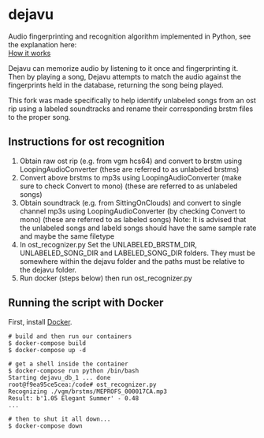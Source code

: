 dejavu
==========

Audio fingerprinting and recognition algorithm implemented in Python, see the explanation here:  
[How it works](http://willdrevo.com/fingerprinting-and-audio-recognition-with-python/)

Dejavu can memorize audio by listening to it once and fingerprinting it. Then by playing a song, Dejavu attempts to match the audio against the fingerprints held in the database, returning the song being played. 

This fork was made specifically to help identify unlabeled songs from an ost rip using a labeled soundtracks and rename their corresponding brstm files to the proper song.

## Instructions for ost recognition
1. Obtain raw ost rip (e.g. from vgm hcs64) and convert to brstm using LoopingAudioConverter (these are referred to as unlabeled brstms)
2. Convert above brstms to mp3s using LoopingAudioConverter (make sure to check Convert to mono) (these are referred to as unlabeled songs)
3. Obtain soundtrack (e.g. from SittingOnClouds) and convert to single channel mp3s using LoopingAudioConverter (by checking Convert to mono) (these are referred to as labeled songs)
Note: It is advised that the unlabeled songs and labeld songs should have the same sample rate and maybe the same filetype
4. In ost_recognizer.py Set the UNLABELED_BRSTM_DIR, UNLABELED_SONG_DIR and LABELED_SONG_DIR folders. They must be somewhere within the dejavu folder and the paths must be relative to the dejavu folder.
5. Run docker (steps below) then run ost_recognizer.py

## Running the script with Docker

First, install [Docker](https://docs.docker.com/get-docker/).

```shell
# build and then run our containers
$ docker-compose build
$ docker-compose up -d

# get a shell inside the container
$ docker-compose run python /bin/bash
Starting dejavu_db_1 ... done
root@f9ea95ce5cea:/code# ost_recognizer.py 
Recognizing ./vgm/brstms/MEPROFS_000017CA.mp3
Result: b'1.05 Elegant Summer' - 0.48
...

# then to shut it all down...
$ docker-compose down
```

